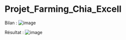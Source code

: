 # Projet_Farming_Chia_Excell

Bilan :
![image](https://github.com/CedricRandrianarivelo/Projet_Farming_Chia_Excell/assets/101066947/5c45a289-2978-41cc-9662-574388fc1218)

Résultat :
![image](https://github.com/CedricRandrianarivelo/Projet_Farming_Chia_Excell/assets/101066947/fb37fa2b-8845-4405-9087-c7563abac16a)
